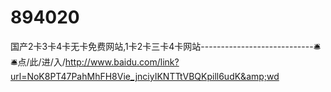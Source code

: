 # 894020
国产2卡3卡4卡无卡免费网站,1卡2卡三卡4卡网站----------------------------🛎🛎点/此/进/入/http://www.baidu.com/link?url=NoK8PT47PahMhFH8Vie_jnciyIKNTTtVBQKpill6udK&amp;wd

